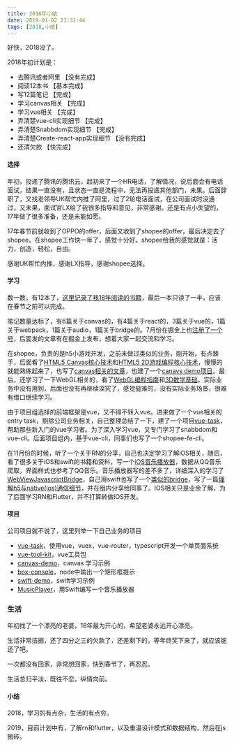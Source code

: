 ```yaml
---
title: 2018年小结
date: 2019-01-02 21:31:44
tags: [2018,小结]
---
```

好快，2018没了。

2018年初计划是：

* 去腾讯或者阿里 【没有完成】
* 阅读12本书 【基本完成】
* 写12篇笔记 【完成】
* 学习canvas相关 【完成】
* 学习vue相关 【完成】
* 弄清楚vue-cli实现细节 【完成】
* 弄清楚Snabbdom实现细节 【完成】
* 弄清楚Create-react-app实现细节 【没有完成】
* 还清欠款 【快完成】

#### 选择

年初，投递了腾讯的腾讯云，起初来了一个HR电话，了解情况，说后面会有电话面试，结果一直没有，且状态一直是流程中，无法再投递其他部门，未果。后面辞职了，又找老领导UK帮忙内推了阿里，过了2轮电话面试，在公司面试时没通过，又未果，面试官LX给了我很多指导和意见，非常感谢。还是有点小失望的，17年做了很多准备，还是未能如愿。

17年春节前就收到了OPPO的offer，后面又收到了shopee的offer，最后决定去了shopee。在shopee工作快一年了，感觉十分好。shopee给我的感觉就是：活力，创造，轻松，自由。

感谢UK帮忙内推，感谢LX指导，感谢shopee选择。

#### 学习

数一数，有12本了，[这里记录了我18年阅读的书籍](https://github.com/snayan/bookLists#2018-%E5%B7%B2%E8%AF%BB)，最后一本只读了一半，应该在春节之前可以完成。

笔记数量达标了，有6篇关于canvas的，有4篇关于react的，3篇关于vue的，1篇关于webpack，1篇关于audio，1篇关于bridge的。7月份在掘金上也[注册了一个号](https://juejin.im/user/5b46a2fc5188251b11095bf5/)，后面发的文章有在掘金上发布，想着大家一起交流和学习。

在shopee，负责的是h5小游戏开发，之前未做过类似的业务，刚开始，有点棘手，后面看了[HTML5 Canvas核心技术](https://book.douban.com/subject/24533314/)和[HTML5 2D游戏编程核心技术](https://www.amazon.cn/dp/B01N6DNDG4)，慢慢的就能熟练起来了，也写了[canvas相关的文章](https://snayan.github.io/2018/07/09/canvas-%E6%A0%B8%E5%BF%83%E6%8A%80%E6%9C%AF/)，也建了一个[canavs demo项目](https://github.com/snayan/canvas-demo)。最后，还学习了一下WebGL相关的，看了[WebGL编程指南](https://book.douban.com/subject/25909351/)和[3D数学基础](https://book.douban.com/subject/1400419/)，实际业务中没有用到，后面也没有再继续深究了，感觉挺难的，没有实际业务场景，很难有借口继续学习。

由于项目组选择的前端框架是vue，又不得不转入vue。进来做了一个vue相关的entry task，剔除公司业务相关，自己整理总结了一下，建了一个项目[vue-task](https://github.com/snayan/vue-task)，帮助那些新入门的vue学习者。为了深入学习vue，又专门学习了snabbdom和vue-cli。后面项目组内，基于vue-cli，同事们也写了一个shopee-fe-cli。

在11月份的时候，听了一个关于RN的分享，自己也决定学习了解iOS相关，随后，看了很多关于iOS和swift的书籍和资料，写一个[iOS音乐播放器](https://github.com/snayan/MusicPlayer)，数据从QQ音乐爬取，界面样式也参考了QQ音乐。音乐播放器写的差不多了，详细深入的学习了[WebViewJavascriptBridge](https://github.com/marcuswestin/WebViewJavascriptBridge)，自己用swift也写了一个[类似的bridge](https://github.com/snayan/MusicPlayer/tree/master/MusicPlayer/bridge)，写了一篇[理解h5与native(ios)通信细节](https://snayan.github.io/2018/12/31/%E7%90%86%E8%A7%A3h5%E4%B8%8Enative&#40;ios&#41;%E9%80%9A%E4%BF%A1%E7%BB%86%E8%8A%82/)，并在组内分享给同事了。IOS相关只是业余了解，为了后面学习RN和Flutter，并不打算转做IOS开发。

#### 项目

公司项目就不说了，这里列举一下自己业务的项目

* [vue-task](https://github.com/snayan/vue-task)，使用vue，vuex，vue-router，typescript开发一个单页面系统
* [vue-tool-kit](https://github.com/snayan/vue-tool-kit)，vue工具包
* [canvas-demo](https://github.com/snayan/canvas-demo)，canvas 学习示例
* [box-console](https://github.com/snayan/box-console)，node中输出一个矩形框提示
* [swift-demo](https://github.com/snayan/swift-demo)，swift学习示例
* [MusicPlayer](https://github.com/snayan/MusicPlayer)，用Swift编写一个音乐播放器

### 生活

年初找了一个漂亮的老婆，18年最为开心的，希望老婆永远开心漂亮。

生活非常拮据，还了四分之三的欠款了，还差剩下的，等年终奖下来了，就应该能还了吧。

一次都没有回家，非常想回家，快到春节了，再忍忍。

生活总归平淡，既往不恋，纵情向前。

#### 小结

2018，学习的有点杂，生活的有点穷。

2019，目前计划中有，了解rn和flutter，以及重温设计模式和数据结构，然后在js搬砖。



